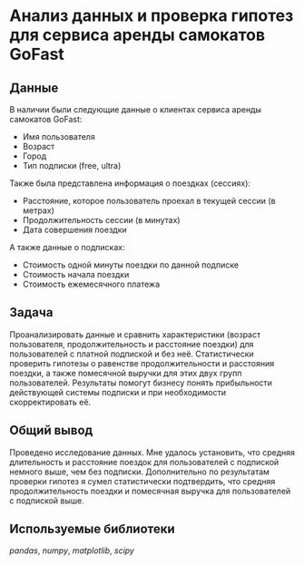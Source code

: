 # Анализ данных и проверка гипотез для сервиса аренды самокатов GoFast


## Данные

В наличии были следующие данные о клиентах сервиса аренды самокатов GoFast:
- Имя пользователя
- Возраст
- Город
- Тип подписки (free, ultra)

Также была представлена информация о поездках (сессиях):
- Расстояние, которое пользователь проехал в текущей сессии (в метрах)
- Продолжительность сессии (в минутах)
- Дата совершения поездки

А также данные о подписках:
- Стоимость одной минуты поездки по данной подписке
- Стоимость начала поездки
- Стоимость ежемесячного платежа

## Задача

Проанализировать данные и сравнить характеристики (возраст пользователя, продолжительность и расстояние поездки) для пользователей с платной подпиской и без неё. Статистически проверить гипотезы о равенстве продолжительности и расстояния поездки, а также помесячной выручки для этих двух групп пользователей. Результаты помогут бизнесу понять прибыльности действующей системы подписки и при необходимости скорректировать её.

## 

## Общий вывод

Проведено исследование данных. Мне удалось установить, что средняя длительность и расстояние поездок для пользователей с подпиской немного выше, чем без подписки. Дополнительно по результатам проверки гипотез я сумел статистически подтвердить, что средняя продолжительность поездки и помесячная выручка для пользователей с подпиской выше.

## 

## Используемые библиотеки
*pandas*, *numpy*, *matplotlib*, *scipy*